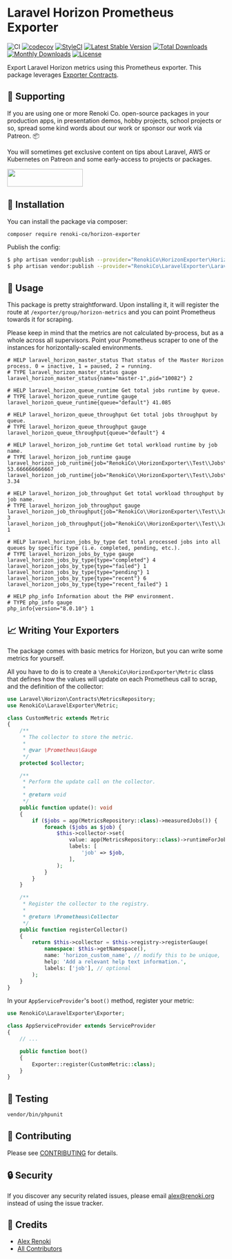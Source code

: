 Laravel Horizon Prometheus Exporter
===================================

![CI](https://github.com/renoki-co/horizon-exporter/workflows/CI/badge.svg?branch=master)
[![codecov](https://codecov.io/gh/renoki-co/horizon-exporter/branch/master/graph/badge.svg)](https://codecov.io/gh/renoki-co/horizon-exporter/branch/master)
[![StyleCI](https://github.styleci.io/repos/409155353/shield?branch=master)](https://github.styleci.io/repos/409155353)
[![Latest Stable Version](https://poser.pugx.org/renoki-co/horizon-exporter/v/stable)](https://packagist.org/packages/renoki-co/horizon-exporter)
[![Total Downloads](https://poser.pugx.org/renoki-co/horizon-exporter/downloads)](https://packagist.org/packages/renoki-co/horizon-exporter)
[![Monthly Downloads](https://poser.pugx.org/renoki-co/horizon-exporter/d/monthly)](https://packagist.org/packages/renoki-co/horizon-exporter)
[![License](https://poser.pugx.org/renoki-co/horizon-exporter/license)](https://packagist.org/packages/renoki-co/horizon-exporter)

Export Laravel Horizon metrics using this Prometheus exporter. This package leverages [Exporter Contracts](https://github.com/renoki-co/laravel-exporter-contracts).

## 🤝 Supporting

If you are using one or more Renoki Co. open-source packages in your production apps, in presentation demos, hobby projects, school projects or so, spread some kind words about our work or sponsor our work via Patreon. 📦

You will sometimes get exclusive content on tips about Laravel, AWS or Kubernetes on Patreon and some early-access to projects or packages.

[<img src="https://c5.patreon.com/external/logo/become_a_patron_button.png" height="41" width="175" />](https://www.patreon.com/bePatron?u=10965171)

## 🚀 Installation

You can install the package via composer:

```bash
composer require renoki-co/horizon-exporter
```

Publish the config:

```bash
$ php artisan vendor:publish --provider="RenokiCo\HorizonExporter\HorizonExporterServiceProvider" --tag="config"
$ php artisan vendor:publish --provider="RenokiCo\LaravelExporter\LaravelExporterServiceProvider" --tag="config"
```

## 🙌 Usage

This package is pretty straightforward. Upon installing it, it will register the route at `/exporter/group/horizon-metrics` and you can point Prometheus towards it for scraping.

Please keep in mind that the metrics are not calculated by-process, but as a whole across all supervisors. Point your Prometheus scraper to one of the instances for horizontally-scaled environments.

```
# HELP laravel_horizon_master_status That status of the Master Horizon process. 0 = inactive, 1 = paused, 2 = running.
# TYPE laravel_horizon_master_status gauge
laravel_horizon_master_status{name="master-1",pid="10082"} 2

# HELP laravel_horizon_queue_runtime Get total jobs runtime by queue.
# TYPE laravel_horizon_queue_runtime gauge
laravel_horizon_queue_runtime{queue="default"} 41.085

# HELP laravel_horizon_queue_throughput Get total jobs throughput by queue.
# TYPE laravel_horizon_queue_throughput gauge
laravel_horizon_queue_throughput{queue="default"} 4

# HELP laravel_horizon_job_runtime Get total workload runtime by job name.
# TYPE laravel_horizon_job_runtime gauge
laravel_horizon_job_runtime{job="RenokiCo\\HorizonExporter\\Test\\Jobs\\BasicJob"} 53.666666666667
laravel_horizon_job_runtime{job="RenokiCo\\HorizonExporter\\Test\\Jobs\\BasicJob2"} 3.34

# HELP laravel_horizon_job_throughput Get total workload throughput by job name.
# TYPE laravel_horizon_job_throughput gauge
laravel_horizon_job_throughput{job="RenokiCo\\HorizonExporter\\Test\\Jobs\\BasicJob"} 3
laravel_horizon_job_throughput{job="RenokiCo\\HorizonExporter\\Test\\Jobs\\BasicJob2"} 1

# HELP laravel_horizon_jobs_by_type Get total processed jobs into all queues by specific type (i.e. completed, pending, etc.).
# TYPE laravel_horizon_jobs_by_type gauge
laravel_horizon_jobs_by_type{type="completed"} 4
laravel_horizon_jobs_by_type{type="failed"} 1
laravel_horizon_jobs_by_type{type="pending"} 1
laravel_horizon_jobs_by_type{type="recent"} 6
laravel_horizon_jobs_by_type{type="recent_failed"} 1

# HELP php_info Information about the PHP environment.
# TYPE php_info gauge
php_info{version="8.0.10"} 1
```

## 📈 Writing Your Exporters

The package comes with basic metrics for Horizon, but you can write some metrics for yourself.

All you have to do is to create a `\RenokiCo\HorizonExporter\Metric` class that defines how the values will update on each Prometheus call to scrap, and the definition of the collector:

```php
use Laravel\Horizon\Contracts\MetricsRepository;
use RenokiCo\LaravelExporter\Metric;

class CustomMetric extends Metric
{
    /**
     * The collector to store the metric.
     *
     * @var \Prometheus\Gauge
     */
    protected $collector;

    /**
     * Perform the update call on the collector.
     *
     * @return void
     */
    public function update(): void
    {
        if ($jobs = app(MetricsRepository::class)->measuredJobs()) {
            foreach ($jobs as $job) {
                $this->collector->set(
                    value: app(MetricsRepository::class)->runtimeForJob($job),
                    labels: [
                        'job' => $job,
                    ],
                );
            }
        }
    }

    /**
     * Register the collector to the registry.
     *
     * @return \Prometheus\Collector
     */
    public function registerCollector()
    {
        return $this->collector = $this->registry->registerGauge(
            namespace: $this->getNamespace(),
            name: 'horizon_custom_name', // modify this to be unique,
            help: 'Add a relevant help text information.',
            labels: ['job'], // optional
        );
    }
}
```

In your `AppServiceProvider`'s `boot()` method, register your metric:

```php
use RenokiCo\LaravelExporter\Exporter;

class AppServiceProvider extends ServiceProvider
{
    // ...

    public function boot()
    {
        Exporter::register(CustomMetric::class);
    }
}
```

## 🐛 Testing

``` bash
vendor/bin/phpunit
```

## 🤝 Contributing

Please see [CONTRIBUTING](CONTRIBUTING.md) for details.

## 🔒  Security

If you discover any security related issues, please email alex@renoki.org instead of using the issue tracker.

## 🎉 Credits

- [Alex Renoki](https://github.com/rennokki)
- [All Contributors](../../contributors)
